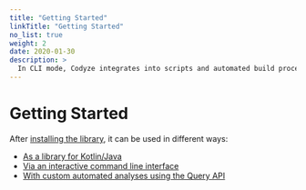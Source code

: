 ```yaml
---
title: "Getting Started"
linkTitle: "Getting Started"
no_list: true
weight: 2
date: 2020-01-30
description: >
  In CLI mode, Codyze integrates into scripts and automated build processes.
---
```



# Getting Started

After [installing the library](./installation), it can be used in different ways:

* [As a library for Kotlin/Java](./library)
* [Via an interactive command line interface](./cli)
* [With custom automated analyses using the Query API](./query)


